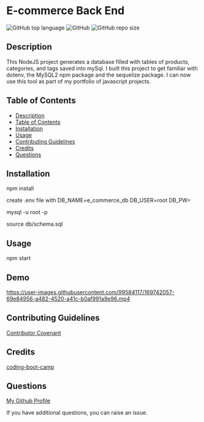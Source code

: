 # E-commerce Back End

![GitHub top language](https://img.shields.io/github/languages/top/Disha2022/e-commerce)
![GitHub](https://img.shields.io/github/license/Disha2022/e-commerce)
![GitHub repo size](https://img.shields.io/github/repo-size/Disha2022/e-commerce)

## Description

 This NodeJS project generates a database filled with tables of products, categories, and tags saved into mySql. I built this project to get familiar with dotenv, the MySQL2 npm package and the sequelize package. I can now use this tool as part of my portfolio of javascript projects.

## Table of Contents

- [Description](#description)
- [Table of Contents](#table-of-contents)
- [Installation](#installation)
- [Usage](#usage)
- [Contributing Guidelines](#contributing-guidelines)
- [Credits](#credits)
- [Questions](#questions)

## Installation

npm install

create .env file with
DB_NAME=e_commerce_db
DB_USER=root
DB_PW=

mysql -u root -p

source db/schema.sql

## Usage

npm start

## Demo

https://user-images.githubusercontent.com/99584117/169742057-69e84956-a482-4520-a41c-b0af991a9e96.mp4

## Contributing Guidelines

[Contributor Covenant](https://www.contributor-covenant.org/)

## Credits

[coding-boot-camp](https://coding-boot-camp.github.io/full-stack)

## Questions

[My Github Profile](https://github.com/Disha2022)

If you have additional questions, you can raise an issue.

